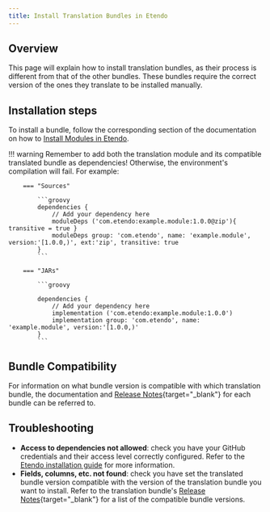 ```yaml
---
title: Install Translation Bundles in Etendo
---
```


## Overview
This page will explain how to install translation bundles, as their process is different from that of the other bundles. 
These bundles require the correct version of the ones they translate to be installed manually.

## Installation steps

To install a bundle, follow the corresponding section of the documentation on how to [Install Modules in Etendo](https://docs.etendo.software/developer-guide/etendo-classic/getting-started/installation/install-modules-in-etendo/?h=install+mo#3-set-dependencies).

!!! warning
    Remember to add both the translation module and its compatible translated bundle as dependencies! Otherwise, the environment's compilation will fail. For example:
    
        === "Sources"

            ```groovy
            dependencies {
                // Add your dependency here
                moduleDeps ('com.etendo:example.module:1.0.0@zip'){ transitive = true }
                moduleDeps group: 'com.etendo', name: 'example.module', version:'[1.0.0,)', ext:'zip', transitive: true
            }
            ```

        === "JARs"

            ```groovy

            dependencies {
                // Add your dependency here
                implementation ('com.etendo:example.module:1.0.0')
                implementation group: 'com.etendo', name: 'example.module', version:'[1.0.0,)'
            }
            ```

## Bundle Compatibility

For information on what bundle version is compatible with which translation bundle, the documentation and [Release Notes](https://docs.etendo.software/whats-new/overview/){target="_blank"} for each bundle can be referred to.

## Troubleshooting

- **Access to dependencies not allowed**: check you have your GitHub credentials and their access level correctly configured. Refer to the [Etendo installation guide](/getting-started/installation/) for more information.
- **Fields, columns, etc. not found**: check you have set the translated bundle version compatible with the version of the translation bundle you want to install. Refer to the translation bundle's [Release Notes](https://docs.etendo.software/whats-new/overview/){target="_blank"} for a list of the compatible bundle versions.